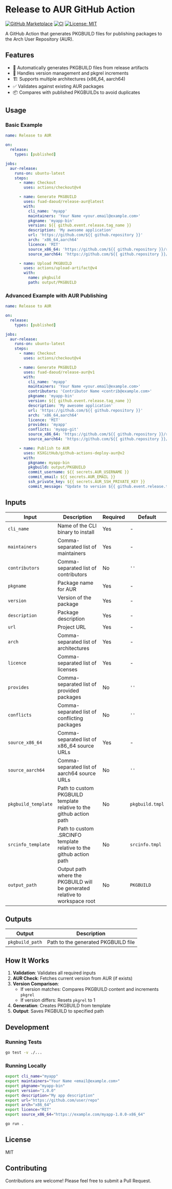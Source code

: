 # Release to AUR GitHub Action

[![GitHub Marketplace](https://img.shields.io/badge/Marketplace-Release%20to%20AUR-blue.svg?colorA=24292e&colorB=0366d6&style=flat&longCache=true&logo=github)](https://github.com/marketplace/actions/release-to-aur)
[![CI](https://github.com/fuad-daoud/release-aur/workflows/Test%20Action/badge.svg)](https://github.com/fuad-daoud/release-aur/actions)
[![License: MIT](https://img.shields.io/badge/License-MIT-yellow.svg)](https://opensource.org/licenses/MIT)

A GitHub Action that generates PKGBUILD files for publishing packages to the Arch User Repository (AUR).

## Features

- 🚀 Automatically generates PKGBUILD files from release artifacts
- 🔄 Handles version management and pkgrel increments
- 🏗️ Supports multiple architectures (x86_64, aarch64)
- ✅ Validates against existing AUR packages
- 📦 Compares with published PKGBUILDs to avoid duplicates

## Usage

### Basic Example

```yaml
name: Release to AUR

on:
  release:
    types: [published]

jobs:
  aur-release:
    runs-on: ubuntu-latest
    steps:
      - name: Checkout
        uses: actions/checkout@v4

      - name: Generate PKGBUILD
        uses: fuad-daoud/release-aur@latest
        with:
          cli_name: 'myapp'
          maintainers: 'Your Name <your.email@example.com>'
          pkgname: 'myapp-bin'
          version: ${{ github.event.release.tag_name }}
          description: 'My awesome application'
          url: 'https://github.com/${{ github.repository }}'
          arch: 'x86_64,aarch64'
          licence: 'MIT'
          source_x86_64: 'https://github.com/${{ github.repository }}/releases/download/${{ github.event.release.tag_name }}/myapp-linux-amd64'
          source_aarch64: 'https://github.com/${{ github.repository }}/releases/download/${{ github.event.release.tag_name }}/myapp-linux-arm64'

      - name: Upload PKGBUILD
        uses: actions/upload-artifact@v4
        with:
          name: pkgbuild
          path: output/PKGBUILD
```

### Advanced Example with AUR Publishing

```yaml
name: Release to AUR

on:
  release:
    types: [published]

jobs:
  aur-release:
    runs-on: ubuntu-latest
    steps:
      - name: Checkout
        uses: actions/checkout@v4

      - name: Generate PKGBUILD
        uses: fuad-daoud/release-aur@v1
        with:
          cli_name: 'myapp'
          maintainers: 'Your Name <your.email@example.com>'
          contributors: 'Contributor Name <contrib@example.com>'
          pkgname: 'myapp-bin'
          version: ${{ github.event.release.tag_name }}
          description: 'My awesome application'
          url: 'https://github.com/${{ github.repository }}'
          arch: 'x86_64,aarch64'
          licence: 'MIT'
          provides: 'myapp'
          conflicts: 'myapp-git'
          source_x86_64: 'https://github.com/${{ github.repository }}/releases/download/${{ github.event.release.tag_name }}/myapp-linux-amd64'
          source_aarch64: 'https://github.com/${{ github.repository }}/releases/download/${{ github.event.release.tag_name }}/myapp-linux-arm64'

      - name: Publish to AUR
        uses: KSXGitHub/github-actions-deploy-aur@v2
        with:
          pkgname: myapp-bin
          pkgbuild: output/PKGBUILD
          commit_username: ${{ secrets.AUR_USERNAME }}
          commit_email: ${{ secrets.AUR_EMAIL }}
          ssh_private_key: ${{ secrets.AUR_SSH_PRIVATE_KEY }}
          commit_message: "Update to version ${{ github.event.release.tag_name }}"
```

## Inputs

| Input | Description | Required | Default |
|-------|-------------|----------|---------|
| `cli_name` | Name of the CLI binary to install | Yes | - |
| `maintainers` | Comma-separated list of maintainers | Yes | - |
| `contributors` | Comma-separated list of contributors | No | `''` |
| `pkgname` | Package name for AUR | Yes | - |
| `version` | Version of the package | Yes | - |
| `description` | Package description | Yes | - |
| `url` | Project URL | Yes | - |
| `arch` | Comma-separated list of architectures | Yes | - |
| `licence` | Comma-separated list of licenses | Yes | - |
| `provides` | Comma-separated list of provided packages | No | `''` |
| `conflicts` | Comma-separated list of conflicting packages | No | `''` |
| `source_x86_64` | Comma-separated list of x86_64 source URLs | Yes | - |
| `source_aarch64` | Comma-separated list of aarch64 source URLs | No | `''` |
| `pkgbuild_template` | Path to custom PKGBUILD template relative to the github action path | No | `pkgbuild.tmpl` |
| `srcinfo_template` | Path to custom .SRCINFO template relative to the github action path | No | `srcinfo.tmpl` |
| `output_path` | Output path where the PKGBUILD will be generated relative to workspace root | No | `PKGBUILD` |

## Outputs

| Output | Description |
|--------|-------------|
| `pkgbuild_path` | Path to the generated PKGBUILD file |

## How It Works

1. **Validation**: Validates all required inputs
2. **AUR Check**: Fetches current version from AUR (if exists)
3. **Version Comparison**: 
   - If version matches: Compares PKGBUILD content and increments `pkgrel`
   - If version differs: Resets `pkgrel` to 1
4. **Generation**: Creates PKGBUILD from template
5. **Output**: Saves PKGBUILD to specified path

## Development

### Running Tests

```bash
go test -v ./...
```

### Running Locally

```bash
export cli_name="myapp"
export maintainers="Your Name <email@example.com>"
export pkgname="myapp-bin"
export version="1.0.0"
export description="My app description"
export url="https://github.com/user/repo"
export arch="x86_64"
export licence="MIT"
export source_x86_64="https://example.com/myapp-1.0.0-x86_64"

go run .
```

## License

MIT

## Contributing

Contributions are welcome! Please feel free to submit a Pull Request.
